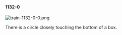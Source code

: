 #### 1132-0
![train-1132-0-0.png](https://github.com/lil-lab/nlvr/raw/master/nlvr/train/images/14/train-1132-0-0.png "train-1132-0-0.png")

There is a circle closely touching the bottom of a box.